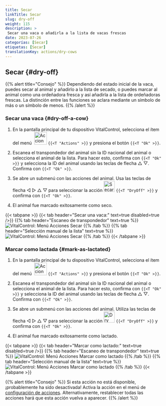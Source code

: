 ```yaml
---
title: Secar
linkTitle: Secar
slug: dry-off
weight: 115
description: >
 Secar una vaca o añadirla a la lista de vacas frescas
date: 2023-07-26
categorías: [Secar]
etiquetas: [Secar]
translationKey: actions/dry-cows
---
```


## Secar {#dry-off}

{{% alert title="Consejo" %}}
Dependiendo del estado inicial de la vaca, puedes secar al animal y añadirlo a la lista de secado, o puedes marcar al animal como una ordeñadora fresca y así añadirla a la lista de ordeñadoras frescas. La distinción entre las funciones se aclara mediante un símbolo de más o un símbolo de menos.
{{% /alert %}}

### Secar una vaca {#dry-off-a-cow}

1. En la pantalla principal de tu dispositivo VitalControl, selecciona el ítem del menú &nbsp;<img src="/icons/actions.svg" width="40" align="bottom" alt="Acciones" /> `{{<T "Actions" >}}` y presiona el botón `{{<T "Ok" >}}`.

2. Escanea el transpondedor del animal sin la ID nacional del animal o selecciona el animal de la lista. Para hacer esto, confirma con `{{<T "Ok" >}}` y selecciona la ID del animal usando las teclas de flecha △ ▽. Confirma con `{{<T "Ok" >}}`.

3. Se abre un submenú con las acciones del animal. Usa las teclas de flecha ◁ ▷ △ ▽ para seleccionar la acción <img src="/icons/actions/dryoff-plus.svg" width="35" align="bottom" alt="Secar" /> `{{<T "DryOff" >}}` y confirma con `{{<T "Ok" >}}`.

4. El animal fue marcado exitosamente como seco.

{{< tabpane >}}
{{< tab header="Secar una vaca:" text=true disabled=true />}}
{{% tab header="Escaneo de transpondedor" text=true %}}
![VitalControl: Menú Acciones Secar](../images/dryoff-scan.png "Secar una vaca")
{{% /tab %}}
{{% tab header="Selección manual de la lista" text=true %}}
![VitalControl: Menú Acciones Secar](../images/dryoff.png "Secar una vaca")
{{% /tab %}}
{{< /tabpane >}}

### Marcar como lactada {#mark-as-lactated}

1. En la pantalla principal de tu dispositivo VitalControl, selecciona el ítem del menú &nbsp;<img src="/icons/actions.svg" width="40" align="bottom" alt="Acciones" /> `{{<T "Actions" >}}` y presiona el botón `{{<T "Ok" >}}`.

2. Escanea el transpondedor del animal sin la ID nacional del animal o selecciona el animal de la lista. Para hacer esto, confirma con `{{<T "Ok" >}}` y selecciona la ID del animal usando las teclas de flecha △ ▽. Confirma con `{{<T "Ok" >}}`.

3. Se abre un submenú con las acciones del animal. Utiliza las teclas de flecha ◁ ▷ △ ▽ para seleccionar la acción <img src="/icons/actions/dryoff-minus.svg" width="35" align="bottom" alt="Dry off" /> `{{<T "DryOff" >}}` y confirma con `{{<T "Ok" >}}`.

4. El animal fue marcado exitosamente como lactado.

{{< tabpane >}}
{{< tab header="Marcar como lactado:" text=true disabled=true />}}
{{% tab header="Escaneo de transpondedor" text=true %}}
![VitalControl: Menú Acciones Marcar como lactado](../images/lactated-scan.png "Marcar como lactado")
{{% /tab %}}
{{% tab header="Selección manual de la lista" text=true %}}
![VitalControl: Menú Acciones Marcar como lactado](../images/lactated.png "Marcar como lactado")
{{% /tab %}}
{{< /tabpane >}}


{{% alert title="Consejo" %}}
Si esta acción no está disponible, ¡probablemente ha sido desactivada! Activa la acción en el menú de [configuración de acciones](/es/docs/actions/setting/). Alternativamente, restablecer todas las acciones hará que esta acción vuelva a aparecer.
{{% /alert %}}
